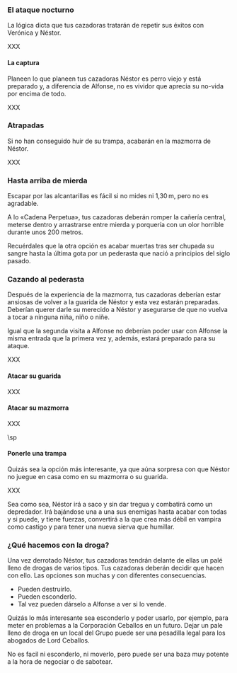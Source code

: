 ### El ataque nocturno

La lógica dicta que tus cazadoras tratarán de repetir sus éxitos con Verónica y Néstor.

XXX

#### La captura

Planeen lo que planeen tus cazadoras Néstor es perro viejo y está preparado y, a diferencia de Alfonse, no es vividor que aprecia su no-vida por encima de todo.

XXX

### Atrapadas

Si no han conseguido huir de su trampa, acabarán en la mazmorra de Néstor. 

XXX

### Hasta arriba de mierda

Escapar por las alcantarillas es fácil si no mides ni 1,30 m, pero no es agradable.

A lo «Cadena Perpetua», tus cazadoras deberán romper la cañería central, meterse dentro y arrastrarse entre mierda y porquería con un olor horrible durante unos 200 metros.

Recuérdales que la otra opción es acabar muertas tras ser chupada su sangre hasta la última gota por un pederasta que nació a principios del siglo pasado.

### Cazando al pederasta

Después de la experiencia de la mazmorra, tus cazadoras deberían estar ansiosas de volver a la guarida de Néstor y esta vez estarán preparadas. Deberían querer darle su merecido a Néstor y asegurarse de que no vuelva a tocar a ninguna niña, niño o niñe.

Igual que la segunda visita a Alfonse no deberían poder usar con Alfonse la misma entrada que la primera vez y, además, estará preparado para su ataque.

XXX

#### Atacar su guarida

XXX

#### Atacar su mazmorra

XXX

\sp

#### Ponerle una trampa

Quizás sea la opción más interesante, ya que aúna sorpresa con que Néstor no juegue en casa como en su mazmorra o su guarida.

XXX

Sea como sea, Néstor irá a saco y sin dar tregua y combatirá como un depredador. Irá bajándose una a una sus enemigas hasta acabar con todas y si puede, y tiene fuerzas, convertirá a la que crea más débil en vampira como castigo y para tener una nueva sierva que humillar.

### ¿Qué hacemos con la droga?

Una vez derrotado Néstor, tus cazadoras tendrán delante de ellas un palé lleno de drogas de varios tipos. Tus cazadoras deberán decidir que hacen con ello. Las opciones son muchas y con diferentes consecuencias.

* Pueden destruirlo.
* Pueden esconderlo.
* Tal vez pueden dárselo a Alfonse a ver si lo vende.

Quizás lo más interesante sea esconderlo y poder usarlo, por ejemplo, para meter en problemas a la Corporación Ceballos en un futuro. Dejar un pale lleno de droga en un local del Grupo puede ser una pesadilla legal para los abogados de Lord Ceballos. 

No es facil ni esconderlo, ni moverlo, pero puede ser una baza muy potente a la hora de negociar o de sabotear.